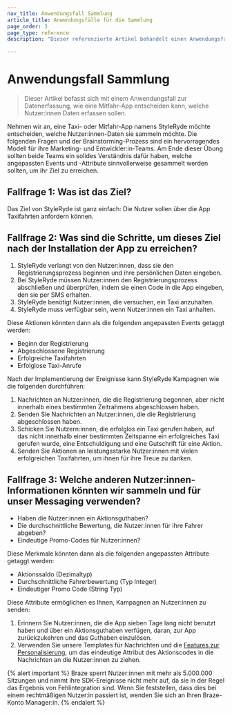 ```yaml
---
nav_title: Anwendungsfall Sammlung
article_title: Anwendungsfälle für die Sammlung
page_order: 3
page_type: reference
description: "Dieser referenzierte Artikel behandelt einen Anwendungsfall zur Datenerfassung, wie eine Mitfahr-App entscheiden könnte, welche Nutzerdaten sie erfassen soll."

---
```


# Anwendungsfall Sammlung

> Dieser Artikel befasst sich mit einem Anwendungsfall zur Datenerfassung, wie eine Mitfahr-App entscheiden kann, welche Nutzer:innen Daten erfassen sollen.

Nehmen wir an, eine Taxi- oder Mitfahr-App namens StyleRyde möchte entscheiden, welche Nutzer:innen-Daten sie sammeln möchte. Die folgenden Fragen und der Brainstorming-Prozess sind ein hervorragendes Modell für ihre Marketing- und Entwickler:in-Teams. Am Ende dieser Übung sollten beide Teams ein solides Verständnis dafür haben, welche angepassten Events und -Attribute sinnvollerweise gesammelt werden sollten, um ihr Ziel zu erreichen.

## Fallfrage 1: Was ist das Ziel?

Das Ziel von StyleRyde ist ganz einfach: Die Nutzer sollen über die App Taxifahrten anfordern können.

## Fallfrage 2: Was sind die Schritte, um dieses Ziel nach der Installation der App zu erreichen?

1. StyleRyde verlangt von den Nutzer:innen, dass sie den Registrierungsprozess beginnen und ihre persönlichen Daten eingeben.
2. Bei StyleRyde müssen Nutzer:innen den Registrierungsprozess abschließen und überprüfen, indem sie einen Code in die App eingeben, den sie per SMS erhalten.
3. StyleRyde benötigt Nutzer:innen, die versuchen, ein Taxi anzuhalten.
4. StyleRyde muss verfügbar sein, wenn Nutzer:innen ein Taxi anhalten.

Diese Aktionen könnten dann als die folgenden angepassten Events getaggt werden:

- Beginn der Registrierung
- Abgeschlossene Registrierung
- Erfolgreiche Taxifahrten
- Erfolglose Taxi-Anrufe

Nach der Implementierung der Ereignisse kann StyleRyde Kampagnen wie die folgenden durchführen:

1. Nachrichten an Nutzer:innen, die die Registrierung begonnen, aber nicht innerhalb eines bestimmten Zeitrahmens abgeschlossen haben.
2. Senden Sie Nachrichten an Nutzer:innen, die die Registrierung abgeschlossen haben.
3. Schicken Sie Nutzern:innen, die erfolglos ein Taxi gerufen haben, auf das nicht innerhalb einer bestimmten Zeitspanne ein erfolgreiches Taxi gerufen wurde, eine Entschuldigung und eine Gutschrift für eine Aktion.
4. Senden Sie Aktionen an leistungsstarke Nutzer:innen mit vielen erfolgreichen Taxifahrten, um ihnen für ihre Treue zu danken.

## Fallfrage 3: Welche anderen Nutzer:innen-Informationen könnten wir sammeln und für unser Messaging verwenden?

- Haben die Nutzer:innen ein Aktionsguthaben?
- Die durchschnittliche Bewertung, die Nutzer:innen für ihre Fahrer abgeben?
- Eindeutige Promo-Codes für Nutzer:innen?

Diese Merkmale könnten dann als die folgenden angepassten Attribute getaggt werden:

- Aktionssaldo (Dezimaltyp)
- Durchschnittliche Fahrerbewertung (Typ Integer)
- Eindeutiger Promo Code (String Typ)

Diese Attribute ermöglichen es Ihnen, Kampagnen an Nutzer:innen zu senden:

1. Erinnern Sie Nutzer:innen, die die App sieben Tage lang nicht benutzt haben und über ein Aktionsguthaben verfügen, daran, zur App zurückzukehren und das Guthaben einzulösen.
2. Verwenden Sie unsere Templates für Nachrichten und die [Features zur Personalisierung]({{site.baseurl}}/user_guide/personalization_and_dynamic_content/overview/#personalized-messaging), um das eindeutige Attribut des Aktionscodes in die Nachrichten an die Nutzer:innen zu ziehen.

{% alert important %}
Braze sperrt Nutzer:innen mit mehr als 5.000.000 Sitzungen und nimmt ihre SDK-Ereignisse nicht mehr auf, da sie in der Regel das Ergebnis von Fehlintegration sind. Wenn Sie feststellen, dass dies bei einem rechtmäßigen Nutzer:in passiert ist, wenden Sie sich an Ihren Braze-Konto Manager:in.
{% endalert %}

